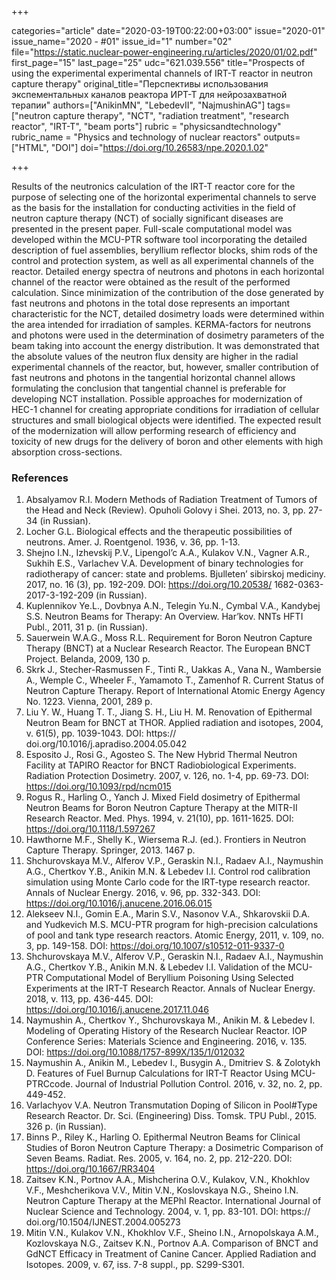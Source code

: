 +++

categories="article"
date="2020-03-19T00:22:00+03:00"
issue="2020-01"
issue_name="2020 - #01"
issue_id="1"
number="02"
file="https://static.nuclear-power-engineering.ru/articles/2020/01/02.pdf"
first_page="15"
last_page="25"
udc="621.039.556"
title="Prospects of using the experimental experimental channels of IRT-T reactor in neutron capture therapy"
original_title="Перспективы использования экспементальных каналов реактора ИРТ-Т для нейрозахватной терапии"
authors=["AnikinMN", "LebedevII", "NajmushinAG"]
tags=["neutron capture therapy", "NCT", "radiation treatment", "research reactor", "IRT-T", "beam ports"]
rubric = "physicsandtechnology"
rubric_name = "Physics and technology of nuclear reactors"
outputs=["HTML", "DOI"]
doi="https://doi.org/10.26583/npe.2020.1.02"

+++

Results of the neutronics calculation of the IRT-T reactor core for the purpose of selecting one of the horizontal experimental channels to serve as the basis for the installation for conducting activities in the field of neutron capture therapy (NCT) of socially significant diseases are presented in the present paper. Full-scale computational model was developed within the MCU-PTR software tool incorporating the detailed description of fuel assemblies, beryllium reflector blocks, shim rods of the control and protection system, as well as all experimental channels of the reactor. Detailed energy spectra of neutrons and photons in each horizontal channel of the reactor were obtained as the result of the performed calculation. Since minimization of the contribution of the dose generated by fast neutrons and photons in the total dose represents an important characteristic for the NCT, detailed dosimetry loads were determined within the area intended for irradiation of samples. KERMA-factors for neutrons and photons were used in the determination of dosimetry parameters of the beam taking into account the energy distribution. It was demonstrated that the absolute values of the neutron flux density are higher in the radial experimental channels of the reactor, but, however, smaller contribution of fast neutrons and photons in the tangential horizontal channel allows formulating the conclusion that tangential channel is preferable for developing NCT installation. Possible approaches for modernization of HEC-1 channel for creating appropriate conditions for irradiation of cellular structures and small biological objects were identified. The expected result of the modernization will allow performing research of efficiency and toxicity of new drugs for the delivery of boron and other elements with high absorption cross-sections.

### References

1. Absalyamov R.I.  Modern Methods of Radiation Treatment of Tumors of the Head and Neck (Review). Opuholi  Golovy i Shei. 2013, no. 3, pp. 27-34 (in Russian). 
2. Locher G.L. Biological effects and the therapeutic possibilities of neutrons. Amer. J. Roentgenol. 1936, v. 36, pp. 1-13. 
3. Shejno I.N., Izhevskij P.V., Lipengol’c A.A., Kulakov V.N., Vagner A.R., Sukhih E.S., Varlachev V.A. Development of binary technologies for radiotherapy of cancer: state and problems. Bjulleten’ sibirskoj mediciny. 2017, no. 16 (3), pp. 192-209. DOI: https://doi.org/10.20538/ 1682-0363-2017-3-192-209 (in Russian). 
4. Kuplennikov Ye.L., Dovbnya  A.N., Telegin Yu.N., Cymbal V.A.,  Kandybej S.S.  Neutron Beams for Therapy: An Overview. Har’kov. NNTs HFTI Publ., 2011, 31 p. (in Russian). 
5. Sauerwein W.A.G., Moss R.L. Requirement for Boron Neutron Capture Therapy (BNCT) at a Nuclear  Research  Reactor. The European BNCT Project. Belanda, 2009,  130 p. 
6. Skrk J., Stecher-Rasmussen F., Tinti R., Uakkas A., Vana N., Wambersie A., Wemple C., Wheeler F., Yamamoto T., Zamenhof R. Current Status of Neutron Capture Therapy. Report of International Atomic Energy Agency No. 1223. Vienna, 2001, 289 p. 
7. Liu Y. W., Huang T. T., Jiang S. H.,  Liu H. M. Renovation of Epithermal  Neutron Beam for BNCT at THOR. Applied radiation and isotopes, 2004,  v. 61(5), pp. 1039-1043.  DOI: https:// doi.org/10.1016/j.apradiso.2004.05.042 
8. Esposito J., Rosi G., Agosteo S. The New Hybrid Thermal Neutron Facility at TAPIRO Reactor for BNCT Radiobiological Experiments. Radiation Protection Dosimetry. 2007,  v. 126, no. 1-4, pp. 69-73.  DOI: https://doi.org/10.1093/rpd/ncm015 
9. Rogus R., Harling O., Yanch J. Mixed Field dosimetry of Epithermal Neutron Beams for Boron Neutron Capture Therapy at the MITR-II Research Reactor. Med. Phys. 1994, v. 21(10), pp. 1611-1625.   DOI: https://doi.org/10.1118/1.597267 
10. Hawthorne M.F., Shelly K., Wiersema R.J. (ed.). Frontiers in Neutron Capture Therapy. Springer, 2013. 1467 p. 
11. Shchurovskaya M.V., Alferov V.P., Geraskin N.I., Radaev A.I., Naymushin A.G., Chertkov Y.B., Anikin M.N. & Lebedev I.I. Control rod calibration simulation using Monte Carlo code for the IRT-type research reactor. Annals of Nuclear Energy. 2016, v. 96, pp. 332-343. DOI: https://doi.org/10.1016/j.anucene.2016.06.015 
12. Alekseev N.I., Gomin E.A., Marin S.V., Nasonov V.A., Shkarovskii D.A. and Yudkevich  M.S. MCU-PTR program for high-precision calculations of pool and tank type research reactors. Atomic Energy, 2011,  v. 109, no. 3, pp. 149-158. DOI: https://doi.org/10.1007/s10512-011-9337-0
13. Shchurovskaya M.V., Alferov V.P., Geraskin N.I., Radaev A.I., Naymushin A.G., Chertkov Y.B., Anikin M.N. & Lebedev I.I. Validation of the MCU-PTR Computational Model of Beryllium Poisoning Using Selected Experiments at the IRT-T Research Reactor.  Annals of Nuclear Energy. 2018, v. 113,  pp. 436-445. DOI: https://doi.org/10.1016/j.anucene.2017.11.046 
14. Naymushin A., Chertkov Y., Shchurovskaya M., Anikin M. & Lebedev I. Modeling of Operating History of the Research Nuclear Reactor. IOP Conference Series: Materials Science and Engineering.  2016,  v. 135. DOI: https://doi.org/10.1088/1757-899X/135/1/012032 
15. Naymushin A., Anikin M., Lebedev I., Busygin A., Dmitriev S. & Zolotykh D. Features of Fuel Burnup Calculations for IRT-T Reactor Using MCU-PTRCcode. Journal of Industrial Pollution Control.  2016,  v. 32,  no. 2,  pp. 449-452. 
16. Varlachyov V.A. Neutron Transmutation Doping of Silicon in Pool#Type Research Reactor. Dr. Sci. (Engineering) Diss.  Tomsk. TPU Publ., 2015.  326 p. (in Russian). 
17. Binns P., Riley K., Harling O. Epithermal Neutron Beams for Clinical Studies of  Boron Neutron Capture Therapy:  a Dosimetric  Comparison of  Seven  Beams.  Radiat. Res. 2005, v.  164,  no.  2,  pp. 212-220. DOI: https://doi.org/10.1667/RR3404 
18. Zaitsev K.N., Portnov A.A., Mishcherina O.V., Kulakov, V.N., Khokhlov V.F., Meshcherikova V.V., Mitin V.N., Koslovskaya N.G., Sheino I.N. Neutron Capture Therapy at the MEPhI Reactor. International Journal of Nuclear Science and Technology. 2004,  v. 1,  pp. 83-101. DOI: https:// doi.org/10.1504/IJNEST.2004.005273 
19. Mitin V.N., Kulakov V.N., Khokhlov V.F., Sheino I.N., Arnopolskaya A.M., Kozlovskaya N.G., Zaitsev K.N., Portnov A.A. Comparison of BNCT and GdNCT Efficacy in Treatment of Canine Cancer. Applied Radiation and Isotopes. 2009, v. 67, iss. 7-8 suppl., pp. S299-S301. 